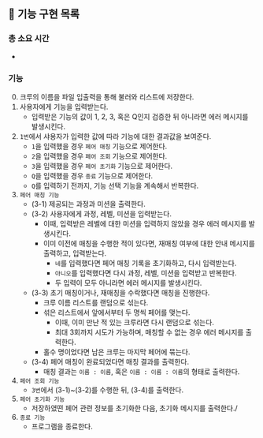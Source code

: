 ## 🚀 기능 구현 목록

### 총 소요 시간
- 

### 기능
0. 크루의 이름을 파일 입출력을 통해 불러와 리스트에 저장한다.
1. 사용자에게 기능을 입력받는다. 
   - 입력받은 기능의 값이 1, 2, 3, 혹은 Q인지 검증한 뒤 아니라면 에러 메시지를 발생시킨다.
2. `1번`에서 샤용자가 입력한 값에 따라 기능에 대한 결과값을 보여준다.
   - `1`을 입력했을 경우 `페어 매칭` 기능으로 제어한다.
   - `2`을 입력했을 경우 `페어 조회` 기능으로 제어한다.
   - `3`을 입력했을 경우 `페어 초기화` 기능으로 제어한다. 
   - `Q`을 입력했을 경우 `종료` 기능으로 제어한다.
   - `Q`를 입력하기 전까지, 기능 선택 기능을 계속해서 반복한다.
3. `페어 매칭 기능`
   - (3-1) 제공되는 과정과 미션을 출력한다.
   - (3-2) 사용자에게 과정, 레벨, 미션을 입력받는다.
     - 이때, 입력받은 레벨에 대한 미션을 입력하지 않았을 경우 에러 메시지를 발생시킨다.
     - 이미 이전에 매칭을 수행한 적이 있다면, 재매칭 여부에 대한 안내 메시지를 출력하고, 입력받는다.
       - `네`를 입력했다면 페어 매칭 기록을 초기화하고, 다시 입력받는다.
       - `아니오`를 입력했다면 다시 과정, 레벨, 미션을 입력받고 반복한다.
       - 두 입력이 모두 아니라면 에러 메시지를 발생시킨다.
   - (3-3) 초기 매칭이거나, 재매칭을 수락했다면 매칭을 진행한다.
     - 크루 이름 리스트를 랜덤으로 섞는다.
     - 섞은 리스트에서 앞에서부터 두 명씩 페어를 맺는다.
       - 이때, 이미 만난 적 있는 크루라면 다시 랜덤으로 섞는다.
       - 최대 3회까지 시도가 가능하며, 매칭할 수 없는 경우 에러 메시지를 출력한다.
     - 홀수 명이었다면 남은 크루는 마지막 페어에 묶는다.
   - (3-4) 페어 매칭이 완료되었다면 매칭 결과를 출력한다.
     - 매칭 결과는 `이름 : 이름`, 혹은 `이름 : 이름 : 이름`의 형태로 출력한다.
4. `페어 조회 기능`
   - `3번`에서 (3-1)~(3-2)를 수행한 뒤, (3-4)를 출력한다.
5. `페어 초기화 기능`
   - 저장하였떤 페어 관련 정보를 초기화한 다음, 초기화 메시지를 출력한다./
6. `종료 기능`
   - 프로그램을 종료한다. 
